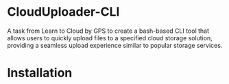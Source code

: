 # CloudUploader-CLI
A task from Learn to Cloud by GPS to create a bash-based CLI tool that allows users to quickly upload files to a specified cloud storage solution, providing a seamless upload experience similar to popular storage services.

# Installation
